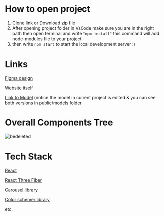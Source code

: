 # How to open project
1. Clone link or Download zip file
2. After opening project folder in VsCode make sure you are in the right path then open terminal and write `"npm install"` this command will add node-modules file to your project
3. then write `npm start` to start the local development server  :)

# Links

[Figma design](<https://www.figma.com/file/hRQRo70YmdYzoPoXBFmZbZ/Nike-Website-Redesign-(Community)?node-id=1%3A2&t=zSJy7JxdyQHoXihP-0>)

[Website itself](https://react-nike-website.vercel.app/)

[Link to Model](https://sketchfab.com/3d-models/nike-air-zoom-pegasus-36-00fd99e778c244c3bd3b65f99dad7cb2) (notice the model in current project is edited & you can see both versions in public/models folder)

# Overall Components Tree

![bedeleted](https://user-images.githubusercontent.com/100029656/213692876-92070ee0-127e-41a5-8baf-682c7b7017f7.png)

# Tech Stack
[React](https://react.dev/)

[React Three Fiber](https://docs.pmnd.rs/react-three-fiber/getting-started/introduction)

[Carousel library](https://www.npmjs.com/package/react-simply-carousel)

[Color schemer library](https://www.npmjs.com/package/react-color)

etc.

